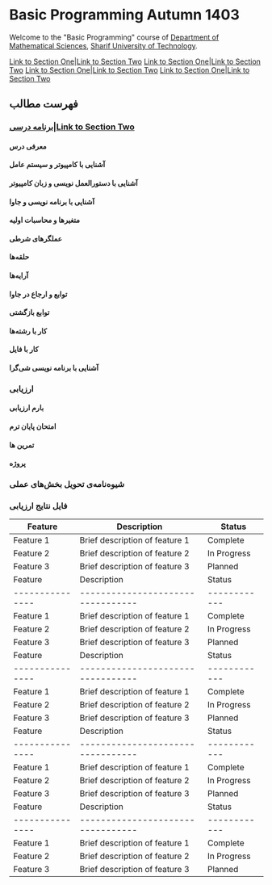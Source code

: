 # Basic Programming Autumn 1403
Welcome to the "Basic Programming" course of [Department of Mathematical Sciences](http://math.sharif.edu), [Sharif University of Technology](https://sharif.edu).



[Link to Section One](#آشنایی-با-برنامه-نویسی-و-جاوا)|[Link to Section Two](#آشنایی-با-برنامه-نویسی-و-جاوا)
[Link to Section One](#آشنایی-با-دستورالعمل-نویسی-و-زبان-کامپیوتر)|[Link to Section Two](#آشنایی-با-دستورالعمل-نویسی-و-زبان-کامپیوتر)
[Link to Section One](#آشنایی-با-کامپیوتر-و-سیستم-عامل)|[Link to Section Two](#آشنایی-با-کامپیوتر-و-سیستم-عامل)
[Link to Section One](#ارزیابی)|[Link to Section Two](#ارزیابی)
## فهرست مطالب	
### [برنامه درسی](#برنامه-درسی)|[Link to Section Two](#برنامه-درسی)	
#### معرفی درس	
#### آشنایی با کامپیوتر و سیستم عامل	
#### آشنایی با دستورالعمل نویسی و زبان کامپیوتر	
#### آشنایی با برنامه نویسی و جاوا	
#### متغیرها و محاسبات اولیه	
#### عملگرهای شرطی	
#### حلقه‌ها	
#### آرایه‌ها	
#### توابع و ارجاع در جاوا	
#### توابع بازگشتی	
#### کار با رشته‌ها	
#### کار با فایل	
#### آشنایی با برنامه نویسی شی‌گرا	
### ارزیابی	
#### بارم ارزیابی	
#### امتحان پایان ترم	
#### تمرین ها	
#### پروژه	
### شیوه‌نامه‌ی تحویل بخش‌های عملی	
### فایل نتایج ارزیابی







| Feature       | Description                     | Status     |
|---------------|---------------------------------|------------|
| Feature 1     | Brief description of feature 1  | Complete   |
| Feature 2     | Brief description of feature 2  | In Progress|
| Feature 3     | Brief description of feature 3  | Planned    |
| Feature       | Description                     | Status     |
|---------------|---------------------------------|------------|
| Feature 1     | Brief description of feature 1  | Complete   |
| Feature 2     | Brief description of feature 2  | In Progress|
| Feature 3     | Brief description of feature 3  | Planned    |
| Feature       | Description                     | Status     |
|---------------|---------------------------------|------------|
| Feature 1     | Brief description of feature 1  | Complete   |
| Feature 2     | Brief description of feature 2  | In Progress|
| Feature 3     | Brief description of feature 3  | Planned    |
| Feature       | Description                     | Status     |
|---------------|---------------------------------|------------|
| Feature 1     | Brief description of feature 1  | Complete   |
| Feature 2     | Brief description of feature 2  | In Progress|
| Feature 3     | Brief description of feature 3  | Planned    |
| Feature       | Description                     | Status     |
|---------------|---------------------------------|------------|
| Feature 1     | Brief description of feature 1  | Complete   |
| Feature 2     | Brief description of feature 2  | In Progress|
| Feature 3     | Brief description of feature 3  | Planned    |

